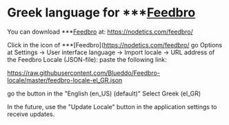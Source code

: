# Greek language for ***[Feedbro](https://nodetics.com/feedbro/ "Go to Feedbro Project homepage")

You can download ***[Feedbro](https://nodetics.com/feedbro/) at: https://nodetics.com/feedbro/

Click in the icon of ***[Feedbro](https://nodetics.com/feedbro/ go Options at Settings -> User interface language -> Import locale -> URL address of the Feedbro Locale (JSON-file): 
paste the following link:

https://raw.githubusercontent.com/Blueddo/Feedbro-locale/master/feedbro-locale-el_GR.json

go the button in the "English (en_US) (default)"
Select Greek (el_GR)

In the future, use the "Update Locale" button in the application settings to receive updates.
